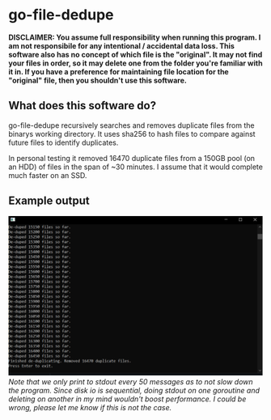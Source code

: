 # go-file-dedupe

**DISCLAIMER:
You assume full responsibility when running this program. I am not responsibile for any intentional / accidental data loss.
This software also has no concept of which file is the "original". It may not find your files in order, so it may delete one from the folder you're familiar with it in. If you have a preference for maintaining file location for the "original" file, then you shouldn't use this software.**

## What does this software do?
go-file-dedupe recursively searches and removes duplicate files from the binarys working directory. It uses sha256 to hash files to compare against future files to identify duplicates. 

In personal testing it removed 16470 duplicate files from a 150GB pool (on an HDD) of files in the span of ~30 minutes. I assume that it would complete much faster on an SSD.

## Example output
![dedupe cli output](dedupe-dialog.png)
_Note that we only print to stdout every 50 messages as to not slow down the program. Since disk io is sequential, doing stdout on one goroutine and deleting on another in my mind wouldn't boost performance. I could be wrong, please let me know if this is not the case._
